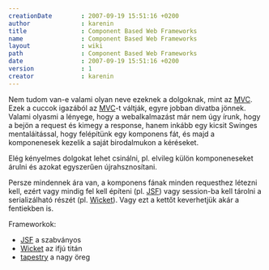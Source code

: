 ```yaml
---
creationDate        : 2007-09-19 15:51:16 +0200 
author              : karenin 
title               : Component Based Web Frameworks 
name                : Component Based Web Frameworks 
layout              : wiki 
path                : Component Based Web Frameworks 
date                : 2007-09-19 15:51:16 +0200 
version             : 1 
creator             : karenin 
---
```

Nem tudom van-e valami olyan neve ezeknek a dolgoknak, mint az [MVC](MVC.html). Ezek a cuccok igazából az [MVC](MVC.html)-t váltják, egyre jobban divatba jönnek. Valami olyasmi a lényege, hogy a webalkalmazást már nem úgy írunk, hogy a bejön a request és kimegy a response, hanem inkább egy kicsit Swinges mentaláitással, hogy felépítünk egy komponens fát, és majd a komponenesek kezelik a saját birodalmukon a kéréseket.

Elég kényelmes dolgokat lehet csinálni, pl. elvileg külön komponeneseket árulni és azokat egyszerűen újrahsznosítani.

Persze mindennek ára van, a komponens fának minden requesthez létezni kell, ezért vagy mindig fel kell építeni (pl. [JSF](JSF.html)) vagy session-ba kell tárolni a serializálható részét (pl. [Wicket](Wicket.html)). Vagy ezt a kettőt keverhetjük akár a fentiekben is.

Frameworkok:

*   [JSF](JSF.html) a szabványos
*   [Wicket](Wicket.html) az ifjú titán
*   [tapestry](tapestry.html) a nagy öreg
